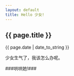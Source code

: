 ```yaml
---
layout: default
title: Hello 少女!
---
```

## {{ page.title }} ##

{{ page.date | date_to_string }}

少女生气了，我该怎么办呢。

###哄哄她!###
